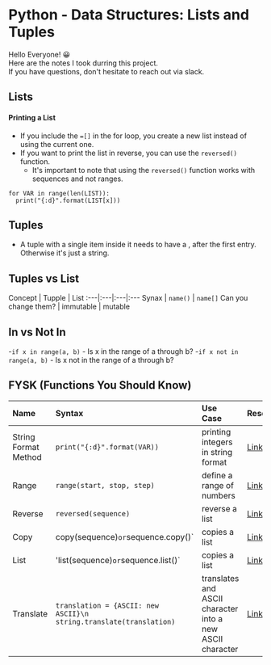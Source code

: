 # Python - Data Structures: Lists and Tuples
Hello Everyone! 😀 <br>
Here are the notes I took durring this project. <br>
If you have questions, don't hesitate to reach out via slack. <br>

## Lists

#### Printing a List
- If you include the `=[]` in the for loop, you create a new list instead of using the current one.  
- If you want to print the list in reverse, you can use the `reversed()` function.  
	- It's important to note that using the `reversed()` function works with sequences and not ranges.
```
for VAR in range(len(LIST)):
  print("{:d}".format(LIST[x]))
```

## Tuples
- A tuple with a single item inside it needs to have a , after the first entry.  Otherwise it's just a string.

## Tuples vs List
Concept | Tupple | List
:---|:---|:---|:---
Synax | `name()` | `name[]`
Can you change them? | immutable | mutable

## In vs Not In
-`if x in range(a, b)` - Is x in the range of a through b?
-`if x not in range(a, b)` - Is x not in the range of a through b?

## FYSK (Functions You Should Know)

Name | Syntax | Use Case | Resource
:---|:---|:---|:---
String Format Method | `print("{:d}".format(VAR))` | printing integers in string format | [Link](https://www.geeksforgeeks.org/python-string-format-method/)
Range | `range(start, stop, step)` | define a range of numbers | [Link](https://www.geeksforgeeks.org/python-range-function/)
Reverse | `reversed(sequence)` | reverse a list | [Link](https://www.geeksforgeeks.org/python-reversed-function/)
Copy | copy(sequence)` or `sequence.copy()` | copies a list | [Link](https://www.w3schools.com/python/python_lists_copy.asp)
List | 'list(sequence)` or `sequence.list()` | copies a list | [Link](https://www.w3schools.com/python/python_lists_copy.asp)
Translate | `translation = {ASCII: new ASCII}\n string.translate(translation)` | translates and ASCII character into a new ASCII character | [Link](https://www.geeksforgeeks.org/python-string-translate/)
